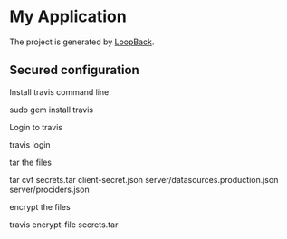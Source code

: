 # My Application

The project is generated by [LoopBack](http://loopback.io).

## Secured configuration
Install travis command line

  sudo gem install travis

Login to travis

  travis login

tar the files

  tar cvf secrets.tar client-secret.json server/datasources.production.json server/prociders.json

encrypt the files

  travis encrypt-file secrets.tar

